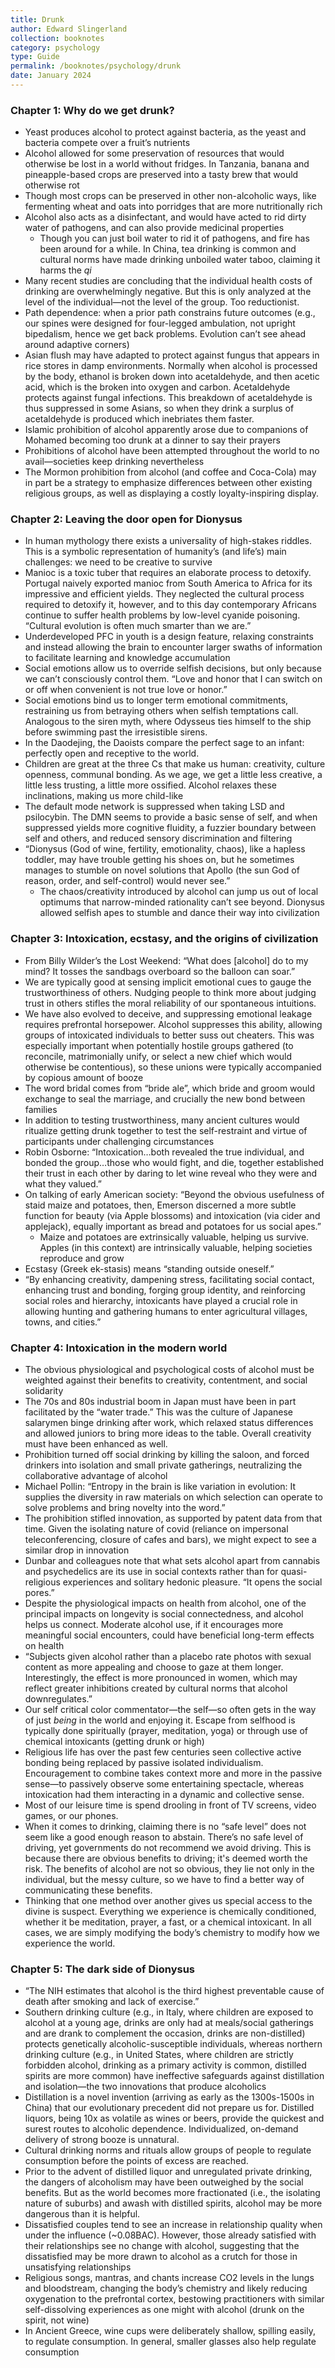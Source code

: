 ```yaml
---
title: Drunk
author: Edward Slingerland
collection: booknotes
category: psychology
type: Guide
permalink: /booknotes/psychology/drunk
date: January 2024
---
```


### Chapter 1: Why do we get drunk?
*	Yeast produces alcohol to protect against bacteria, as the yeast and bacteria compete over a fruit’s nutrients
*	Alcohol allowed for some preservation of resources that would otherwise be lost in a world without fridges. In Tanzania, banana and pineapple-based crops are preserved into a tasty brew that would otherwise rot
   * Though most crops can be preserved in other non-alcoholic ways, like fermenting wheat and oats into porridges that are more nutritionally rich
*	Alcohol also acts as a disinfectant, and would have acted to rid dirty water of pathogens, and can also provide medicinal properties
    * Though you can just boil water to rid it of pathogens, and fire has been around for a while. In China, tea drinking is common and cultural norms have made drinking unboiled water taboo, claiming it harms the *qi*
*	Many recent studies are concluding that the individual health costs of drinking are overwhelmingly negative. But this is only analyzed at the level of the individual—not the level of the group. Too reductionist.
*	Path dependence: when a prior path constrains future outcomes (e.g., our spines were designed for four-legged ambulation, not upright bipedalism, hence we get back problems. Evolution can’t see ahead around adaptive corners)
*	Asian flush may have adapted to protect against fungus that appears in rice stores in damp environments. Normally when alcohol is processed by the body, ethanol is broken down into acetaldehyde, and then acetic acid, which is the broken into oxygen and carbon. Acetaldehyde protects against fungal infections. This breakdown of acetaldehyde is thus suppressed in some Asians, so when they drink a surplus of acetaldehyde is produced which inebriates them faster.
*	Islamic prohibition of alcohol apparently arose due to companions of Mohamed becoming too drunk at a dinner to say their prayers
*	Prohibitions of alcohol have been attempted throughout the world to no avail—societies keep drinking nevertheless
*	The Mormon prohibition from alcohol (and coffee and Coca-Cola) may in part be a strategy to emphasize differences between other existing religious groups, as well as displaying a costly loyalty-inspiring display.
### Chapter 2: Leaving the door open for Dionysus
*	In human mythology there exists a universality of high-stakes riddles. This is a symbolic representation of humanity’s (and life’s) main challenges: we need to be creative to survive
*	Manioc is a toxic tuber that requires an elaborate process to detoxify. Portugal naively exported manioc from South America to Africa for its impressive and efficient yields. They neglected the cultural process required to detoxify it, however, and to this day contemporary Africans continue to suffer health problems by low-level cyanide poisoning. “Cultural evolution is often much smarter than we are.”
*	Underdeveloped PFC in youth is a design feature, relaxing constraints and instead allowing the brain to encounter larger swaths of information to facilitate learning and knowledge accumulation
*	Social emotions allow us to override selfish decisions, but only because we can’t consciously control them. “Love and honor that I can switch on or off when convenient is not true love or honor.”
*	Social emotions bind us to longer term emotional commitments, restraining us from betraying others when selfish temptations call. Analogous to the siren myth, where Odysseus ties himself to the ship before swimming past the irresistible sirens.
*	In the Daodejing, the Daoists compare the perfect sage to an infant: perfectly open and receptive to the world.
*	Children are great at the three Cs that make us human: creativity, culture openness, communal bonding. As we age, we get a little less creative, a little less trusting, a little more ossified. Alcohol relaxes these inclinations, making us more child-like
*	The default mode network is suppressed when taking LSD and psilocybin. The DMN seems to provide a basic sense of self, and when suppressed yields more cognitive fluidity, a fuzzier boundary between self and others, and reduced sensory discrimination and filtering
*	“Dionysus (God of wine, fertility, emotionality, chaos), like a hapless toddler, may have trouble getting his shoes on, but he sometimes manages to stumble on novel solutions that Apollo (the sun God of reason, order, and self-control) would never see.”
    * The chaos/creativity introduced by alcohol can jump us out of local optimums that narrow-minded rationality can’t see beyond. Dionysus allowed selfish apes to stumble and dance their way into civilization
### Chapter 3: Intoxication, ecstasy, and the origins of civilization
*	From Billy Wilder’s the Lost Weekend: “What does [alcohol] do to my mind? It tosses the sandbags overboard so the balloon can soar.”
*	We are typically good at sensing implicit emotional cues to gauge the trustworthiness of others. Nudging people to think more about judging trust in others stifles the moral reliability of our spontaneous intuitions.
*	We have also evolved to deceive, and suppressing emotional leakage requires prefrontal horsepower. Alcohol suppresses this ability, allowing groups of intoxicated individuals to better suss out cheaters. This was especially important when potentially hostile groups gathered (to reconcile, matrimonially unify, or select a new chief which would otherwise be contentious), so these unions were typically accompanied by copious amount of booze
*	The word bridal comes from “bride ale”, which bride and groom would exchange to seal the marriage, and crucially the new bond between families
*	In addition to testing trustworthiness, many ancient cultures would ritualize getting drunk together to test the self-restraint and virtue of participants under challenging circumstances
*	Robin Osborne: “Intoxication…both revealed the true individual, and bonded the group…those who would fight, and die, together established their trust in each other by daring to let wine reveal who they were and what they valued.”
*	On talking of early American society: “Beyond the obvious usefulness of staid maize and potatoes, then, Emerson discerned a more subtle function for beauty (via Apple blossoms) and intoxication (via cider and applejack), equally important as bread and potatoes for us social apes.”
    * Maize and potatoes are extrinsically valuable, helping us survive. Apples (in this context) are intrinsically valuable, helping societies reproduce and grow
*	Ecstasy (Greek ek-stasis) means “standing outside oneself.”
*	“By enhancing creativity, dampening stress, facilitating social contact, enhancing trust and bonding, forging group identity, and reinforcing social roles and hierarchy, intoxicants have played a crucial role in allowing hunting and gathering humans to enter agricultural villages, towns, and cities.”
### Chapter 4: Intoxication in the modern world
*	The obvious physiological and psychological costs of alcohol must be weighted against their benefits to creativity, contentment, and social solidarity
*	The 70s and 80s industrial boom in Japan must have been in part facilitated by the “water trade.” This was the culture of Japanese salarymen binge drinking after work, which relaxed status differences and allowed juniors to bring more ideas to the table. Overall creativity must have been enhanced as well.
*	Prohibition turned off social drinking by killing the saloon, and forced drinkers into isolation and small private gatherings, neutralizing the collaborative advantage of alcohol
*	Michael Pollin: “Entropy in the brain is like variation in evolution: It supplies the diversity in raw materials on which selection can operate to solve problems and bring novelty into the word.”
*	The prohibition stifled innovation, as supported by patent data from that time. Given the isolating nature of covid (reliance on impersonal teleconferencing, closure of cafes and bars), we might expect to see a similar drop in innovation
*	Dunbar and colleagues note that what sets alcohol apart from cannabis and psychedelics are its use in social contexts rather than for quasi-religious experiences and solitary hedonic pleasure. “It opens the social pores.”
*	Despite the physiological impacts on health from alcohol, one of the principal impacts on longevity is social connectedness, and alcohol helps us connect. Moderate alcohol use, if it encourages more meaningful social encounters, could have beneficial long-term effects on health
*	“Subjects given alcohol rather than a placebo rate photos with sexual content as more appealing and choose to gaze at them longer. Interestingly, the effect is more pronounced in women, which may reflect greater inhibitions created by cultural norms that alcohol downregulates.”
*	Our self critical color commentator—the self—so often gets in the way of just *being* in the world and enjoying it. Escape from selfhood is typically done spiritually (prayer, meditation, yoga) or through use of chemical intoxicants (getting drunk or high)
*	Religious life has over the past few centuries seen collective active bonding being replaced by passive isolated individualism. Encouragement to combine takes context more and more in the passive sense—to passively observe some entertaining spectacle, whereas intoxication had them interacting in a dynamic and collective sense.
*	Most of our leisure time is spend drooling in front of TV screens, video games, or our phones.
*	When it comes to drinking, claiming there is no “safe level” does not seem like a good enough reason to abstain. There’s no safe level of driving, yet governments do not recommend we avoid driving. This is because there are obvious benefits to driving; it's deemed worth the risk. The benefits of alcohol are not so obvious, they lie not only in the individual, but the messy culture, so we have to find a better way of communicating these benefits.
*	Thinking that one method over another gives us special access to the divine is suspect. Everything we experience is chemically conditioned, whether it be meditation, prayer, a fast, or a chemical intoxicant. In all cases, we are simply modifying the body’s chemistry to modify how we experience the world.
### Chapter 5: The dark side of Dionysus
*	“The NIH estimates that alcohol is the third highest preventable cause of death after smoking and lack of exercise.”
*	Southern drinking culture (e.g., in Italy, where children are exposed to alcohol at a young age, drinks are only had at meals/social gatherings and are drank to complement the occasion, drinks are non-distilled) protects genetically alcoholic-susceptible individuals, whereas northern drinking culture (e.g., in United States, where children are strictly forbidden alcohol, drinking as a primary activity is common, distilled spirits are more common) have ineffective safeguards against distillation and isolation—the two innovations that produce alcoholics
*	Distillation is a novel invention (arriving as early as the 1300s-1500s in China) that our evolutionary precedent did not prepare us for. Distilled liquors, being 10x as volatile as wines or beers, provide the quickest and surest routes to alcoholic dependence. Individualized, on-demand delivery of strong booze is unnatural.
*	Cultural drinking norms and rituals allow groups of people to regulate consumption before the points of excess are reached.
*	Prior to the advent of distilled liquor and unregulated private drinking, the dangers of alcoholism may have been outweighed by the social benefits. But as the world becomes more fractionated (i.e., the isolating nature of suburbs) and awash with distilled spirits, alcohol may be more dangerous than it is helpful.
*	Dissatisfied couples tend to see an increase in relationship quality when under the influence (~0.08BAC). However, those already satisfied with their relationships see no change with alcohol, suggesting that the dissatisfied may be more drawn to alcohol as a crutch for those in unsatisfying relationships
*	Religious songs, mantras, and chants increase CO2 levels in the lungs and bloodstream, changing the body’s chemistry and likely reducing oxygenation to the prefrontal cortex, bestowing practitioners with similar self-dissolving experiences as one might with alcohol (drunk on the spirit, not wine)
*	In Ancient Greece, wine cups were deliberately shallow, spilling easily, to regulate consumption. In general, smaller glasses also help regulate consumption
